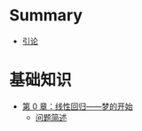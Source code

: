 # Summary

- [引论](./引论.md)


# 基础知识

- [第 0 章：线性回归——梦的开始](./第0章/README.md)
    - [问题简述](./第0章/问题简述.md)